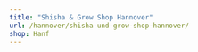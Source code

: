 ```yaml
---
title: "Shisha & Grow Shop Hannover"
url: /hannover/shisha-und-grow-shop-hannover/
shop: Hanf
---
```


